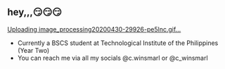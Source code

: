 ## hey,,,😏😏😏


[Uploading image_processing20200430-29926-pe5lnc.gif…]()

   - Currently a BSCS student at Technological Institute of the Philippines (Year Two)
   - You can reach me via all my socials @c.winsmarl or @c_winsmarl
   
 
